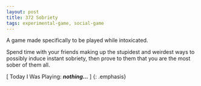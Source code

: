 ```yaml
---
layout: post
title: 372 Sobriety
tags: experimental-game, social-game
---
```

A game made specifically to be played while intoxicated.

Spend time with your friends making up the stupidest and weirdest ways to possibly induce instant sobriety, then prove to them that you are the most sober of them all.

[ Today I Was Playing: ***nothing...*** ]
{: .emphasis}